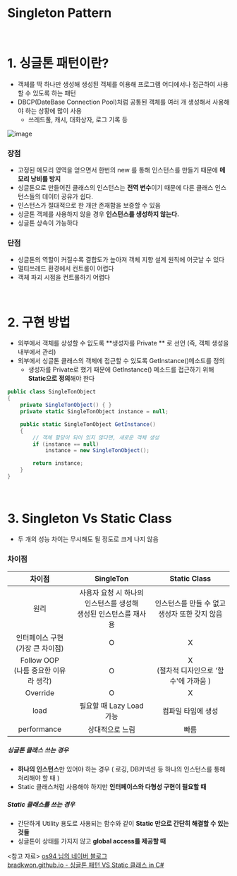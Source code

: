 Singleton Pattern
===

<br>

# 1. 싱글톤 패턴이란?
- 객체를 딱 하나만 생성해 생성된 객체를 이용해 프로그램 어디에서나 접근하여 사용할 수 있도록 하는 패턴
- DBCP(DateBase Connection Pool)처럼 공통된 객체를 여러 개 생성해서 사용해야 하는 상황에 많이 사용
  - 쓰레드풀, 캐시, 대화상자, 로그 기록 등
  
![image](https://user-images.githubusercontent.com/48194683/126578659-0047937d-9415-4f2b-b7d2-cc917db9e2c9.png)

### 장점
- 고정된 메모리 영역을 얻으면서 한번의 new 를 통해 인스턴스를 만들기 때문에 **메모리 낭비를 방지**
- 싱글톤으로 만들어진 클래스의 인스턴스는 **전역 변수**이기 때문에 다른 클래스 인스턴스들의 데이터 공유가 쉽다.
- 인스턴스가 절대적으로 한 개만 존재함을 보증할 수 있음
- 싱글톤 객체를 사용하지 않을 경우 **인스턴스를 생성하지 않는다.**
- 싱글톤 상속이 가능하다

### 단점
- 싱글톤의 역할이 커질수록 결합도가 높아져 객체 지향 설계 원칙에 어긋날 수 있다
- 멀티쓰레드 환경에서 컨트롤이 어렵다
- 객체 파괴 시점을 컨트롤하기 어렵다

<br>

# 2. 구현 방법
- 외부에서 객체를 상성할 수 잆도록 **생성자를 Private ** 로 선언 (즉, 객체 생성을 내부에서 관리)
- 외부에서 싱글톤 클래스의 객체에 접근할 수 있도록 GetInstance()메소드를 정의
  - 생성자를 Private로 했기 때문에 GetInstance() 메소드를 접근하기 위해 **Static으로 정의**해야 한다

```C#
public class SingleTonObject
{
    private SingleTonObject() { }
    private static SingleTonObject instance = null;

    public static SingleTonObject GetInstance()
    {
        // 객체 할당이 되어 있지 않다면, 새로운 객체 생성
        if (instance == null)
            instance = new SingleTonObject();

        return instance;
    }
}
```

<br>

# 3. Singleton Vs Static Class

- 두 개의 성능 차이는 무시해도 될 정도로 크게 나지 않음


### 차이점

|                차이점               	|                               SingleTon                              	|                  Static Class                 	|
|:-----------------------------------:	|:--------------------------------------------------------------------:	|:---------------------------------------------:	|
|                 원리                	| 사용자 요청 시 하나의 인스턴스를 생성해<br> 생성된 인스턴스를 재사용 	| 인스턴스를 만들 수 없고 생성자 또한 갖지 않음 	|
| 인터페이스 구현<br>(가장 큰 차이점) 	|                                   O                                  	|                       X                       	|
|              Follow OOP<br>(나름 중요한 이유라 생각)             	|                                   O                                  	|   X <br>(절차적 디자인으로 '함수'에 가까움 )  	|
|               Override              	|                                   O                                  	|                       X                       	|
|                 load                	|                       필요할 때 Lazy Load 가능                       	|               컴파일 타임에 생성              	|
|             performance             	|                            상대적으로 느림                           	|                      빠름                     	|


##### 싱글톤 클래스 쓰는 경우
- **하나의 인스턴스**만 있어야 하는 경우 ( 로깅, DB커넥션 등 하나의 인스턴스를 통해 처리해야 할 때 )
- Static 클래스처럼 사용해야 하지만 **인터페이스와 다형성 구현이 필요할 때**

##### Static 클래스를 쓰는 경우
- 간단하게 Utility 용도로 사용되는 함수와 같이 **Static 만으로 간단히 해결할 수 있는 것들**
- 싱글톤이 상태를 가지지 않고 **global access를 제공할 때**


<참고 자료>
[os94 님의 네이버 블로그](https://m.blog.naver.com/ss1511/221586516299)   
[bradkwon.github.io - 싱글톤 패턴 VS Static 클래스 in C#](https://bradkwon.github.io/tech/2019/03/07/singleton-vs-static-kr/)
